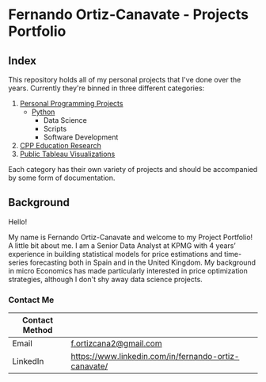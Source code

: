 # Fernando Ortiz-Canavate - Projects Portfolio

## Index

This repository holds all of my personal projects that I've done over the years. Currently they're binned in three different categories:

1. [Personal Programming Projects](https://github.com/FernandoOCC/PersonalProjects/tree/master/Personal%20Programming%20Projects)
    - [Python](https://github.com/FernandoOCC/PersonalProjects/tree/master/Personal%20Programming%20Projects/Python)
      - Data Science
      - Scripts
      - Software Development
2. [CPP Education Research](https://github.com/FernandoOCC/PersonalProjects/tree/master/Physics%20Education%20Research)
3. [Public Tableau Visualizations](https://github.com/FernandoOCC/PersonalProjects/tree/master/Tableau%20Public%20Visualizations)

Each category has their own variety of projects and should be accompanied by some form of documentation. 

## Background

Hello! 

My name is Fernando Ortiz-Canavate and welcome to my Project Portfolio! A little bit about me. I am a Senior Data Analyst at KPMG with 4 years’ experience in building statistical models for price estimations and time-series forecasting both in Spain and in the United Kingdom. My background in micro Economics has made particularly interested in price optimization strategies, although I don't shy away data science projects. 

<!-- Ideally, I would love to work as a Data Scientist; however, I am definitely open to chatting about other types of opportunities. -->
<!--Some technologies I enjoy working with include Python and SQL Server. Others I have worked with in the past include, MongoDB (NoSQL), Tableau, R,Power BI. and PostreSQL--> 


### Contact Me

| Contact Method |  |
| --- | --- |
| Email | f.ortizcana2@gmail.com |
| LinkedIn | https://www.linkedin.com/in/fernando-ortiz-canavate/ |
